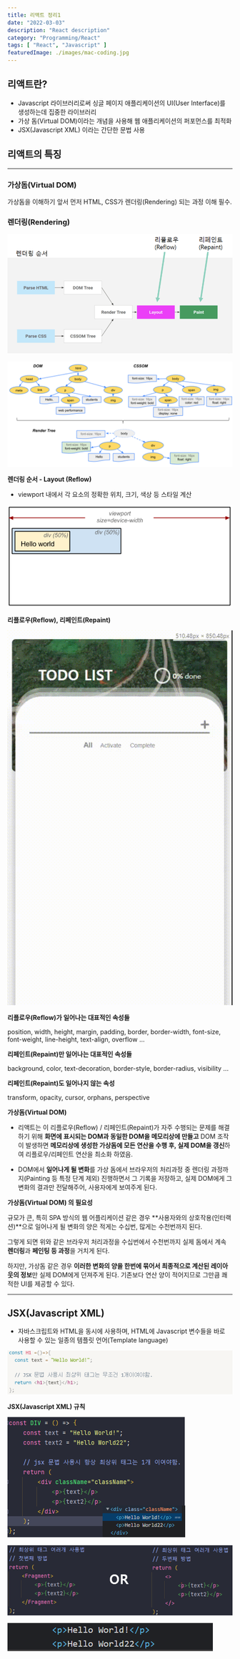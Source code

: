 ```yaml
---
title: 리액트 정리1
date: "2022-03-03"
description: "React description"
category: "Programming/React"
tags: [ "React", "Javascript" ]
featuredImage: ./images/mac-coding.jpg
---
```


## 리액트란?

- Javascript 라이브러리로써 싱글 페이지 애플리케이션의 UI(User Interface)를 생성하는데 집중한 라이브러리
- 가상 돔(Virtual DOM)이라는 개념을 사용해 웹 애플리케이션의 퍼포먼스를 최적화
- JSX(Javascript XML) 이라는 간단한 문법 사용

## 리액트의 특징

---

### 가상돔(Virtual DOM)

가상돔을 이해하기 앞서 먼저 HTML, CSS가 렌더링(Rendering) 되는 과정 이해 필수.


### **렌더링(Rendering)**

![Untitled.png](images/cleanUp/Untitled.png)

![render-tree-construction.png](images/cleanUp/render-tree-construction.png)

**렌더링 순서 - Layout (Reflow)**

- viewport 내에서 각 요소의 정확한 위치, 크기, 색상 등 스타일 계산

![0_1ZVisC80ge0AllX4.png](images/cleanUp/0_1ZVisC80ge0AllX4.png)

**리플로우(Reflow), 리페인트(Repaint)**

![testVideo.gif](images/cleanUp/testVideo.gif)

**리플로우(Reflow)가 일어나는 대표적인 속성들**

position, width, height, margin, padding, border, border-width, font-size, font-weight,        line-height, text-align, overflow ...

**리페인트(Repaint)만 일어나는 대표적인 속성들**

background, color, text-decoration, border-style, border-radius, visibility ...

**리페인트(Repaint)도 일어나지 않는 속성**

transform, opacity, cursor, orphans, perspective

**가상돔(Virtual DOM)**

- 리액트는 이 리플로우(Reflow) / 리페인트(Repaint)가 자주 수행되는 문제를 해결하기 위해 **화면에 표시되는 DOM과 동일한 DOM을 메모리상에 만들고** DOM 조작이 발생하면 **메모리상에 생성한 가상돔에 모든 연산을 수행 후, 실제 DOM을 갱신**하여 리플로우/리페인트 연산을 최소화 하였음.

- DOM에서 **일어나게 될 변화**를 가상 돔에서 브라우저의  처리과정 중 렌더링 과정까지(Painting 등 특정 단계 제외) 진행하면서 그 기록을 저장하고, 실제 DOM에게 그 변화의 결과만 전달해주어, 사용자에게 보여주게 된다.

**가상돔(Virtual DOM) 의 필요성**

규모가 큰, 특히 SPA 방식의 웹 어플리케이션 같은 경우 **사용자와의 상호작용(인터랙션)**으로 일어나게 될 변화의 양은 적게는 수십번, 많게는 수천번까지 된다.

그렇게 되면 위와 같은 브라우저 처리과정을 수십번에서 수천번까지 실제 돔에서 계속 **렌더링**과 **페인팅 등 과정**을 거치게 된다.

하지만, 가상돔 같은 경우 **이러한 변화의 양을 한번에 묶어서 최종적으로 계산된 레이아웃의 정보**만 실제 DOM에게 던져주게 된다. 기존보다 연산 양이 적어지므로 그만큼 쾌적한 UI를 제공할 수 있다.

***

## JSX(Javascript XML)

- 자바스크립트와 HTML을 동시에 사용하며, HTML에 Javascript 변수들을 바로 사용할 수 있는 일종의 템플릿 언어(Template language)

![Untitled](images/cleanUp/Untitled1.png)

**JSX(Javascript XML) 규칙**

![Untitled](images/cleanUp/Untitled2.png)

![Untitled](images/cleanUp/Untitled3.png)

![Untitled](images/cleanUp/Untitled4.png)
